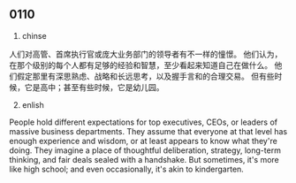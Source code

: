 ## 0110


1. chinse

人们对高管、首席执行官或庞大业务部门的领导者有不一样的憧憬。
他们认为，在那个级别的每个人都有足够的经验和智慧，至少看起来知道自己在做什么。
他们假定那里有深思熟虑、战略和长远思考，以及握手言和的合理交易。
但有些时候，它是高中；甚至有些时候，它是幼儿园。

2. enlish

People hold different expectations for top executives, CEOs, or leaders of massive business departments. They assume that everyone at that level has enough experience and wisdom, or at least appears to know what they're doing. They imagine a place of thoughtful deliberation, strategy, long-term thinking, and fair deals sealed with a handshake. But sometimes, it's more like high school; and even occasionally, it's akin to kindergarten.

